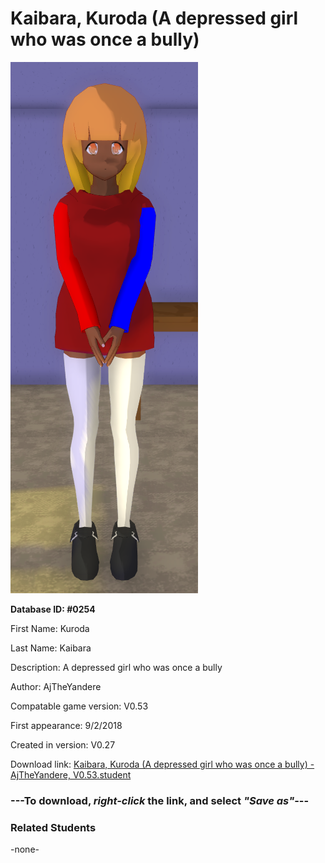 # Kaibara, Kuroda (A depressed girl who was once a bully)

<img src="../../Files/Images/Kaibara, Kuroda (A depressed girl who was once a bully).png" title="Kaibara, Kuroda (A depressed girl who was once a bully) - AjTheYandere, V0.53">

**Database ID: #0254**

First Name: Kuroda

Last Name: Kaibara

Description: A depressed girl who was once a bully

Author: AjTheYandere

Compatable game version: V0.53

First appearance: 9/2/2018

Created in version: V0.27

Download link: <a href="https://raw.githubusercontent.com/Arbiter1223/Daigaku-Gurashi-Custom-Students/master/Files/Student%20Files/Kaibara%2C%20Kuroda%20(A%20depressed%20girl%20who%20was%20once%20a%20bully)%20-%20AjTheYandere%2C%20V0.53.student">Kaibara, Kuroda (A depressed girl who was once a bully) - AjTheYandere, V0.53.student</a>

### ---**To download, _right-click_ the link, and select _"Save as"_**---

### Related Students

-none-
